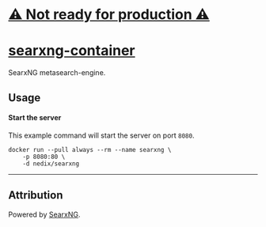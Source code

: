 # [⚠️ Not ready for production ⚠️](https://github.com/nedix/searxng-uwsgi-docker/issues/30)

# [searxng-container](https://github.com/nedix/searxng-container)

SearxNG metasearch-engine.

## Usage

#### Start the server

This example command will start the server on port `8080`.

```shell
docker run --pull always --rm --name searxng \
    -p 8080:80 \
    -d nedix/searxng
```

<hr>

## Attribution

Powered by [SearxNG].

[SearxNG]: https://github.com/searxng/searxng
